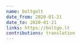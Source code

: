 ```yaml
---
name: boltgolt
date_from: 2020-01-21
date_to: 2020-01-21
links: https://boltgo.lt
contributions: translation
---
```


